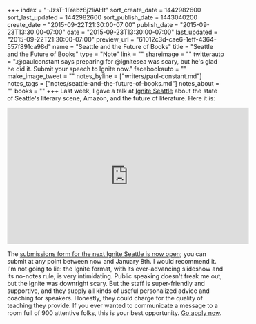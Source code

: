 +++
index = "-JzsT-1IYebz8j2liAHt"
sort_create_date = 1442982600
sort_last_updated = 1442982600
sort_publish_date = 1443040200
create_date = "2015-09-22T21:30:00-07:00"
publish_date = "2015-09-23T13:30:00-07:00"
date = "2015-09-23T13:30:00-07:00"
last_updated = "2015-09-22T21:30:00-07:00"
preview_url = "61012c3d-cae6-1eff-4364-557f891ca98d"
name = "Seattle and the Future of Books"
title = "Seattle and the Future of Books"
type = "Note"
link = ""
shareimage = ""
twitterauto = ".@paulconstant says preparing for @ignitesea was scary, but he's glad he did it. Submit your speech to Ignite now."
facebookauto = ""
make_image_tweet = ""
notes_byline = ["writers/paul-constant.md"]
notes_tags = ["notes/seattle-and-the-future-of-books.md"]
notes_about = ""
books = ""
+++
Last week, I gave a talk at [Ignite Seattle](http://igniteseattle.com/) about the state of Seattle's literary scene, Amazon, and the future of literature. Here it is: 

<iframe width="560" height="315" src="https://www.youtube.com/embed/dCnX-GHkMpg" frameborder="0" allowfullscreen></iframe>

The [submissions form for the next Ignite Seattle is now open](http://igniteseattle.com/submit-talk/); you can submit at any point between now and January 8th. I would recommend it. I'm not going to lie: the Ignite format, with its ever-advancing slideshow and its no-notes rule, is very intimidating. Public speaking doesn't freak me out, but the Ignite was downright scary. But the staff is super-friendly and supportive, and they supply all kinds of useful personalized advice and coaching for speakers. Honestly, they could charge for the quality of teaching they provide. If you ever wanted to communicate a message to a room full of 900 attentive folks, this is your best opportunity. [Go apply now](http://igniteseattle.com/submit-talk/).